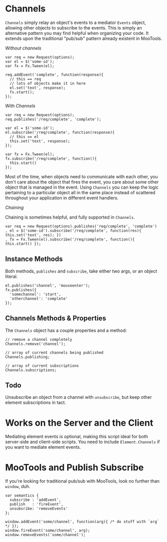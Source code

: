 Channels
========

`Channels` simply relay an object's events to a mediator `Events` object, allowing other objects to subscribe to the events. This is simply an alternative pattern you may find helpful when organizing your code.  It extends upon the traditional "pub/sub" pattern already existent in MooTools.

_Without channels_

    var req = new Request(options);
    var el = $('some-id');
    var fx = Fx.Tween(el);
    
    req.addEvent('complete', function(response){
      // this == req
      // lots of objects make it in here
      el.set('text', response);
      fx.start();
    });

_With Channels_

    var req = new Request(options);
    req.publishes('/req/complete', 'complete');
    
    var el = $('some-id');
    el.subscribe('/req/complete', function(response){
      // this == el
      this.set('text', response);
    });
    
    var fx = Fx.Tween(el);
    fx.subscribe('/req/complete', function(){
      this.start()
    });

Most of the time, when objects need to communicate with each other, you don't care about the object that fires the event, you care about some other object that is managed in the event.  Using `Channels` you can keep the logic pertaining to a particular object all in the same place instead of scattered throughout your application in different event handlers.

_Chaining_

Chaining is sometimes helpful, and fully supported in `Channels`.

    var req = new Request(options).publishes('req/complete', 'complete')
    , el = $('some-id').subscribe('/req/complete', function(res){ this.set('text', res); })
    , fx = Fx.Tween(el).subscribe('/req/complete', function(){ this.start() });

Instance Methods
----------------

Both methods, `publishes` and `subscribe`, take either two args, or an object literal.

    el.publishes('channel', 'mouseenter');
    fx.publishes({
      'somechannel': 'start',
      'otherchannel': 'complete'
    });

Channels Methods & Properties
-----------------------------

The `Channels` object has a couple properties and a method:

    // remove a channel completely
    Channels.remove('channel');
    
    // array of current channels being published
    Channels.publishing;
    
    // array of current subscriptions
    Channels.subscriptions;

Todo
----

Unsubscribe an object from a channel with `unsubscribe`, but keep other element subscriptions in tact.

Works on the Server and the Client
==================================

Mediating element events is optional, making this script ideal for both server-side and client-side scripts.  You need to include `Element.Channels` if you want to mediate element events.


MooTools and Publish Subscribe
==============================

If you're looking for traditional pub/sub with MooTools, look no further than `window`, duh.

    var semantics {
      subscribe : 'addEvent',
      publish   : 'fireEvent',
      unsubsribe: 'removeEvents'
    };
    
    window.addEvent('some/channel', function(arg){ /* do stuff with `arg` */ });
    window.fireEvent('some/channel', arg);
    window.removeEvents('some/channel');

